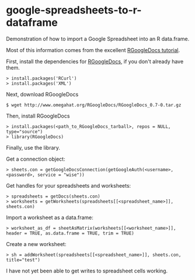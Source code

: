 google-spreadsheets-to-r-dataframe
==================================

Demonstration of how to import a Google Spreadsheet into an R data.frame.

Most of this information comes from the excellent [RGoogleDocs tutorial](http://www.omegahat.org/RGoogleDocs/run.html).

First, install the dependencies for [RGoogleDocs](http://www.omegahat.org/RGoogleDocs/), if you don't already have them.

    > install.packages('RCurl')
    > install.packages('XML')

Next, download RGoogleDocs

    $ wget http://www.omegahat.org/RGoogleDocs/RGoogleDocs_0.7-0.tar.gz

Then, install RGoogleDocs

    > install.packages(<path_to_RGoogleDocs_tarball>, repos = NULL, type="source")
    > library(RGoogleDocs)

Finally, use the library.

Get a connection object:

    > sheets.con = getGoogleDocsConnection(getGoogleAuth(<username>, <password>, service = "wise"))
    
Get handles for your spreadsheets and worksheets:

    > spreadsheets = getDocs(sheets.con)
    > worksheets = getWorksheets(spreadsheets[[<spreadsheet_name>]], sheets.con)
    
Import a worksheet as a data.frame:

    > worksheet_as_df = sheetAsMatrix(worksheets[[<worksheet_name>]], header = TRUE, as.data.frame = TRUE, trim = TRUE)

Create a new worksheet:

    > sh = addWorksheet(spreadsheets[[<spreadsheet_name>]], sheets.con, title="test")
    
I have not yet been able to get writes to spreadsheet cells working.
